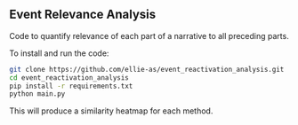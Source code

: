 ## Event Relevance Analysis

Code to quantify relevance of each part of a narrative to all preceding parts.

To install and run the code:

```bash
git clone https://github.com/ellie-as/event_reactivation_analysis.git
cd event_reactivation_analysis
pip install -r requirements.txt
python main.py
```
This will produce a similarity heatmap for each method.

